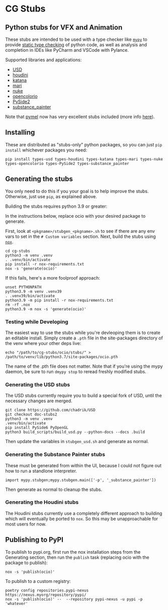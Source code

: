# CG Stubs

## Python stubs for VFX and Animation

These stubs are intended to be used with a type checker like [`mypy`](https://mypy.readthedocs.io/en/stable/) to provide [static type checking](https://realpython.com/python-type-checking/) of python code, as well as analysis and completion in IDEs like PyCharm and VSCode with Pylance.

Supported libraries and applications:

- [USD](https://pypi.org/project/types-usd/)
- [houdini](https://pypi.org/project/types-houdini/)
- [katana](https://pypi.org/project/types-katana/)
- [mari](https://pypi.org/project/types-mari/)
- [nuke](https://pypi.org/project/types-nuke/)
- [opencolorio](https://pypi.org/project/types-opencolorio/)
- [PySide2](https://pypi.org/project/types-PySide2/)
- [substance_painter](https://pypi.org/project/types-substance_painter/)

Note that [pymel](https://pypi.org/project/pymel/) now has very excellent stubs included (more info [here](https://dev.to/chadrik/pymels-new-type-stubs-2die)). 

## Installing

These are distributed as "stubs-only" python packages, so you can just `pip install` whichever packages you need:

```
pip install types-usd types-houdini types-katana types-mari types-nuke types-opencolorio types-PySide2 types-substance_painter
```

## Generating the stubs

You only need to do this if you your goal is to help improve the stubs. Otherwise, just use `pip`, as explained above.

Building the stubs requires python 3.9 or greater:

In the instructions below, replace ocio with your desired package to generate.

First, look at `<pkgname>/stubgen_<pkgname>.sh` to see if there are any env vars to set in the `# Custom variables` section.
Next, build the stubs using [`nox`](https://nox.thea.codes/en/stable/index.html).

```
cd cg-stubs
python3 -m venv .venv
. .venv/bin/activate
pip install -r nox-requirements.txt
nox -s 'generate(ocio)'
```

If this fails, here's a more foolproof approach:

```
unset PYTHONPATH
python3.9 -m venv .venv39
. .venv39/bin/activate
python3.9 -m pip install -r nox-requirements.txt
rm -rf .nox
python3.9 -m nox -s 'generate(ocio)'
```

### Testing while Developing

The easiest way to use the stubs while you're devleoping them is to create an editable install.  Simply create a `.pth` file in the site-packages directory of the venv where your other deps live:

```
echo "/path/to/cg-stubs/ocio/stubs/" > /path/to/venv/lib/python3.7/site-packages/ocio.pth
```

The name of the .pth file does not matter.  Note that if you're using the mypy daemon, be sure to run `dmypy stop` to reread freshly modified stubs.

### Generating the USD stubs

The USD stubs currently require you to build a special fork of USD, until the necessary changes are merged.

```
git clone https://github.com/chadrik/USD
git checkout doc-stubs2
python3 -m venv .venv
.venv/bin/activate
pip install PySide6 PyOpenGL
python3 build_scripts/build_usd.py --python-docs --docs .build
```

Then update the variables in `stubgen_usd.sh` and generate as normal.

### Generating the Substance Painter stubs

These must be generated from within the UI, because I could not figure out how to run a standlone interpreter.

```
import mypy.stubgen;mypy.stubgen.main(['-p', '_substance_painter'])
```

Then generate as normal to cleanup the stubs.

### Generating the Houdini stubs

The Houdini stubs currently use a completely different approach to building which will eventually be ported to `nox`.  So this may be unapproachable for most users for now.


## Publishing to PyPI

To publish to pypi.org, first run the nox installation steps from the Generating section, then run the `publish` task (replacing ocio with the package to publish):

```
nox -s 'publish(ocio)'
```

To publish to a custom registry:

```
poetry config repositories.pypi-nexus https://nexus.myorg/repository/pypi/
nox -s 'publish(ocio)' --  --repository pypi-nexus -u pypi -p 'whatever'
```

